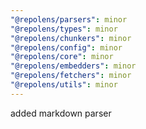```yaml
---
"@repolens/parsers": minor
"@repolens/types": minor
"@repolens/chunkers": minor
"@repolens/config": minor
"@repolens/core": minor
"@repolens/embedders": minor
"@repolens/fetchers": minor
"@repolens/utils": minor
---
```


added markdown parser
